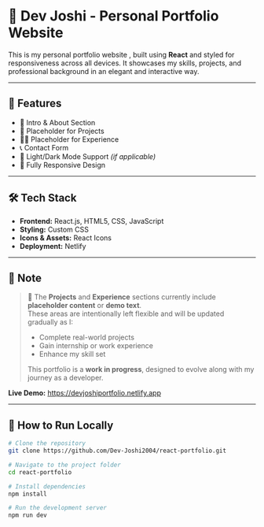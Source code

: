 # 💼 Dev Joshi - Personal Portfolio Website

This is my personal portfolio website , built using **React** and styled for responsiveness across all devices. It showcases my skills, projects, and professional background in an elegant and interactive way.

---

## 🚀 Features

- 👋 Intro & About Section
- 📂 Placeholder for Projects
- 🧑‍💼 Placeholder for Experience
- 📞 Contact Form
- 🌙 Light/Dark Mode Support *(if applicable)*
- 📱 Fully Responsive Design

---

## 🛠️ Tech Stack

- **Frontend:** React.js, HTML5, CSS, JavaScript
- **Styling:** Custom CSS
- **Icons & Assets:** React Icons
- **Deployment:** Netlify 

---

## 📌 Note

> 🔔 The **Projects** and **Experience** sections currently include **placeholder content** or **demo text**.  
> These areas are intentionally left flexible and will be updated gradually as I:
> - Complete real-world projects
> - Gain internship or work experience
> - Enhance my skill set  
>
> This portfolio is a **work in progress**, designed to evolve along with my journey as a developer.

**Live Demo:** https://devjoshiportfolio.netlify.app

---

## 📂 How to Run Locally

```bash
# Clone the repository
git clone https://github.com/Dev-Joshi2004/react-portfolio.git

# Navigate to the project folder
cd react-portfolio

# Install dependencies
npm install

# Run the development server
npm run dev

